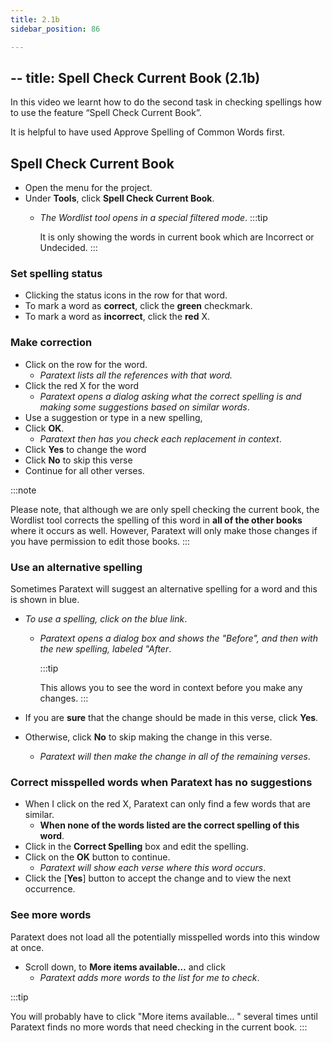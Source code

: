 ```yaml
---
title: 2.1b
sidebar_position: 86

---
```




## -- title: Spell Check Current Book (2.1b)


In this video we learnt how to do the second task in checking spellings how to use the feature “Spell Check Current Book”.


It is helpful to have used Approve Spelling of Common Words first.


## Spell Check Current Book

- Open the menu for the project.
- Under **Tools**, click **Spell Check Current Book**.
	- _The Wordlist tool opens in a special filtered mode_.
	:::tip

		It is only showing the words in current book which are Incorrect or Undecided. :::


### Set spelling status

- Clicking the status icons in the row for that word.
- To mark a word as **correct**, click the **green** checkmark.
- To mark a word as **incorrect**, click the **red** X.

### Make correction

- Click on the row for the word.
	- _Paratext lists all the references with that word._
- Click the red X for the word
	- _Paratext opens a dialog asking what the correct spelling is and making some suggestions based on similar words_.
- Use a suggestion or type in a new spelling,
- Click **OK**.
	- _Paratext then has you check each replacement in context_.
- Click **Yes** to change the word
- Click **No** to skip this verse
- Continue for all other verses.

:::note


Please note, that although we are only spell checking the current book, the Wordlist tool corrects the spelling of this word in **all of the other books** where it occurs as well. However, Paratext will only make those changes if you have permission to edit those books. :::


### Use an alternative spelling


Sometimes Paratext will suggest an alternative spelling for a word and this is shown in blue.

- _To use a spelling, click on the blue link_.
	- _Paratext opens a dialog box and shows the "Before", and then with the new spelling, labeled "After_.

		:::tip


		This allows you to see the word in context before you make any changes. :::

- If you are **sure** that the change should be made in this verse, click **Yes**.
- Otherwise, click **No** to skip making the change in this verse.
	- _Paratext will then make the change in all of the remaining verses_.

### Correct misspelled words when Paratext has no suggestions

- When I click on the red X, Paratext can only find a few words that are similar.
	- **When none of the words listed are the correct spelling of this word**.
- Click in the **Correct Spelling** box and edit the spelling.
- Click on the **OK** button to continue.
	- _Paratext will show each verse where this word occurs_.
- Click the [**Yes**] button to accept the change and to view the next occurrence.

### See more words


Paratext does not load all the potentially misspelled words into this window at once.

- Scroll down, to **More items available…** and click
	- _Paratext adds more words to the list for me to check_.

:::tip


You will probably have to click "More items available… " several times until Paratext finds no more words that need checking in the current book. :::

